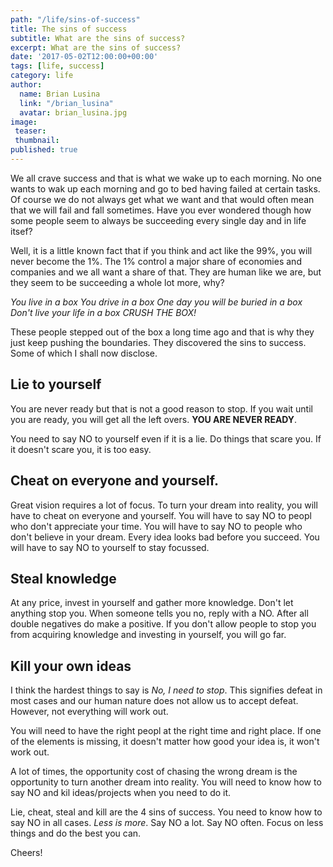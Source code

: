 ```yaml
---
path: "/life/sins-of-success"
title: The sins of success
subtitle: What are the sins of success?
excerpt: What are the sins of success?
date: '2017-05-02T12:00:00+00:00'
tags: [life, success]
category: life
author:
  name: Brian Lusina
  link: "/brian_lusina"
  avatar: brian_lusina.jpg
image:
 teaser: 
 thumbnail: 
published: true 
---
```


We all crave success and that is what we wake up to each morning. No one wants to wak up each morning and go to bed having failed at certain tasks. Of course we do not always get what we want and that would often mean that we will fail and fall sometimes. Have you ever wondered though how some people seem to always be succeeding every single day and in life itsef?

Well, it is a little known fact that if you think and act like the 99%, you will never become the 1%. The 1% control a major share of economies and companies and we all want a share of that. They are human like we are, but they seem to be succeeding a whole lot more, why?

_You live in a box_
_You drive in a box_
_One day you will be buried in a box_
_Don't live your life in a box_
_CRUSH THE BOX!_

These people stepped out of the box a long time ago and that is why they just keep pushing the boundaries.
They discovered the sins to success. Some of which I shall now disclose.

## Lie to yourself

You are never ready but that is not a good reason to stop. If you wait until you are ready, you will get all the left overs. **YOU ARE NEVER READY**.

You need to say NO to yourself even if it is a lie. Do things that scare you. If it doesn't scare you, it is too easy.

## Cheat on everyone and yourself.

Great vision requires a lot of focus. To turn your dream into reality, you will have to cheat on everyone and yourself. You will have to say NO to peopl who don't appreciate your time. You will have to say NO to people who don't believe in your dream. Every idea looks bad before you succeed. You will have to say NO to yourself to stay focussed.

## Steal knowledge

At any price, invest in yourself and gather more knowledge. Don't let anything stop you. When someone tells you no, reply with a NO. After all double negatives do make a positive. If you don't allow people to stop you from acquiring knowledge and investing in yourself, you will go far.

## Kill your own ideas

I think the hardest things to say is _No, I need to stop_. This signifies defeat in most cases and our human nature does not allow us to accept defeat. However, not everything will work out.

You will need to have the right peopl at the right time and right place. If one of the elements is missing, it doesn't matter how good your idea is, it won't work out.

A lot of times, the opportunity cost of chasing the wrong dream is the opportunity to turn another dream into reality. You will need to know how to say NO and kil ideas/projects when you need to do it.

Lie, cheat, steal and kill are the 4 sins of success. You need to know how to say NO in all cases.
_Less is more_.
Say NO a lot.
Say NO often.
Focus on less things and do the best you can.

Cheers!
